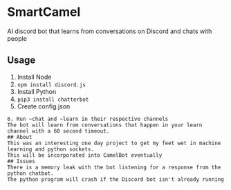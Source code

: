 # SmartCamel
AI discord bot that learns from conversations on Discord and chats with people


## Usage
1. Install Node
2. ```npm install discord.js```
3. Install Python
4. ```pip3 install chatterbot```
5. Create config.json
```{"token":"pastetokenhere","chatChannel:"","learnChannel":""}
6. Run ~chat and ~learn in their respective channels
The bot will learn from conversations that happen in your learn channel with a 60 second timeout.
## About
This was an interesting one day project to get my feet wet in machine learning and python sockets. 
This will be incorporated into CamelBot eventually
## Issues
There is a memory leak with the bot listening for a response from the python chatbot.
The python program will crash if the Discord bot isn't already running
